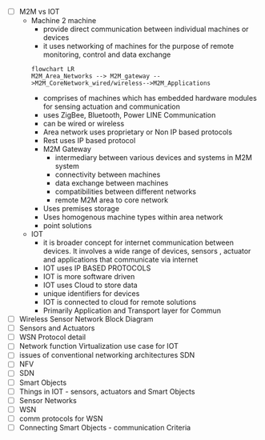 - [ ] M2M vs IOT
	- Machine 2 machine
		- provide direct communication between individual machines or devices
		- it uses networking of machines for the purpose of remote monitoring, control and data exchange
		```mermaid
		flowchart LR
		M2M_Area_Networks --> M2M_gateway -->M2M_CoreNetwork_wired/wireless-->M2M_Applications
		```
		- comprises of machines which has embedded hardware modules for sensing actuation and communication
		- uses ZigBee, Bluetooth, Power LINE Communication
		- can be wired or wireless
		- Area network uses proprietary or Non IP based protocols
		- Rest uses IP based protocol
		- M2M Gateway
			- intermediary between various devices and systems in M2M system
			- connectivity between machines
			- data exchange between machines
			- compatibilities between different networks
			- remote M2M area to core network
		- Uses premises storage
		- Uses homogenous machine types within area network
		- point solutions
	- IOT
		- it is broader concept for internet communication between devices. It involves  a wide range of devices, sensors , actuator and applications that communicate via internet
		- IOT uses IP BASED PROTOCOLS
		- IOT is more software driven
		- IOT uses Cloud to store data
		- unique identifiers for devices
		- IOT is connected to cloud for remote solutions
		- Primarily Application and Transport layer for Commun
- [ ] Wireless Sensor Network Block Diagram
- [ ] Sensors and Actuators
- [ ] WSN Protocol detail
- [ ] Network function Virtualization use case for IOT
- [ ] issues of conventional networking architectures SDN
- [ ] NFV
- [ ] SDN
- [ ] Smart Objects
- [ ] Things in IOT - sensors, actuators and Smart Objects
- [ ] Sensor Networks 
- [ ] WSN
- [ ] comm protocols for WSN
- [ ] Connecting Smart Objects - communication Criteria